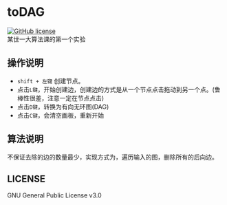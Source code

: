 toDAG
===========
[![GitHub license](https://img.shields.io/github/license/aimerforreimu/AUXPI.svg)](https://github.com/aimerforreimu/AUXPI)   
某世一大算法课的第一个实验
## 操作说明 
* `shift + 左键` 创建节点。
* 点击`L键`，开始创建边，创建边的方式是从一个节点点击拖动到另一个点。(鲁棒性很差，注意一定在节点点击)
* 点击`D键`，转换为有向无环图(DAG)
*  点击`C键`，会清空画板，重新开始  

## 算法说明
不保证去除的边的数量最少，实现方式为，遍历输入的图，删除所有的后向边。


## LICENSE

GNU General Public License v3.0

